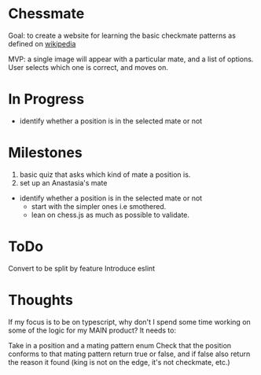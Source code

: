 # Chessmate

Goal: to create a website for learning the basic checkmate patterns as defined on [wikipedia](https://en.wikipedia.org/wiki/Checkmate_pattern)

MVP: a single image will appear with a particular mate, and a list of options. User selects which one is correct, and moves on.

# In Progress
 - identify whether a position is in the selected mate or not

# Milestones
1) basic quiz that asks which kind of mate a position is.
2) set up an Anastasia's mate
  - identify whether a position is in the selected mate or not
    - start with the simpler ones i.e smothered. 
    - lean on chess.js as much as possible to validate.

# ToDo
Convert to be split by feature
Introduce eslint

# Thoughts
If my focus is to be on typescript, why don't I  spend some time working on some of the logic for my MAIN product? It needs to:

Take in a position and a mating pattern enum
Check that the position conforms to that mating pattern
return true or false, and if false also return the reason it found (king is not on the edge, it's not checkmate, etc.)


